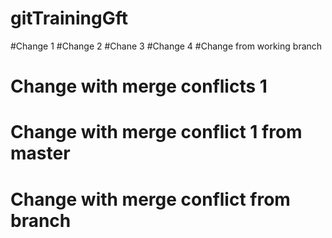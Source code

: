 # gitTrainingGft
#Change 1
#Change 2
#Chane 3
#Change 4
#Change from working branch
# Change with merge conflicts 1
# Change with merge conflict 1 from master
# Change with merge conflict from branch

